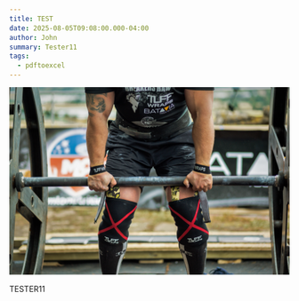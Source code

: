 ```yaml
---
title: TEST
date: 2025-08-05T09:08:00.000-04:00
author: John
summary: Tester11
tags:
  - pdftoexcel
---
```

![](/static/img/scl_world-record-breakers-raw_1d7a9615.jpg)

TESTER11
